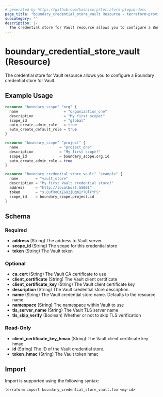 ```yaml
---
# generated by https://github.com/hashicorp/terraform-plugin-docs
page_title: "boundary_credential_store_vault Resource - terraform-provider-boundary"
subcategory: ""
description: |-
  The credential store for Vault resource allows you to configure a Boundary credential store for Vault.
---
```


# boundary_credential_store_vault (Resource)

The credential store for Vault resource allows you to configure a Boundary credential store for Vault.

## Example Usage

```terraform
resource "boundary_scope" "org" {
  name                     = "organization_one"
  description              = "My first scope!"
  scope_id                 = "global"
  auto_create_admin_role   = true
  auto_create_default_role = true
}

resource "boundary_scope" "project" {
  name                   = "project_one"
  description            = "My first scope!"
  scope_id               = boundary_scope.org.id
  auto_create_admin_role = true
}

resource "boundary_credential_store_vault" "example" {
  name        = "vault_store"
  description = "My first Vault credential store!"
  address     = "http://localhost:55001"
  token       = "s.0ufRo6XEGU2jOqnIr7OlFYP5"
  scope_id    = boundary_scope.project.id
}
```

<!-- schema generated by tfplugindocs -->
## Schema

### Required

- **address** (String) The address to Vault server
- **scope_id** (String) The scope for this credential store
- **token** (String) The Vault token

### Optional

- **ca_cert** (String) The Vault CA certificate to use
- **client_certificate** (String) The Vault client certificate
- **client_certificate_key** (String) The Vault client certificate key
- **description** (String) The Vault credential store description.
- **name** (String) The Vault credential store name. Defaults to the resource name.
- **namespace** (String) The namespace within Vault to use
- **tls_server_name** (String) The Vault TLS server name
- **tls_skip_verify** (Boolean) Whether or not to skip TLS verification

### Read-Only

- **client_certificate_key_hmac** (String) The Vault client certificate key hmac
- **id** (String) The ID of the Vault credential store.
- **token_hmac** (String) The Vault token hmac

## Import

Import is supported using the following syntax:

```shell
terraform import boundary_credential_store_vault.foo <my-id>
```
